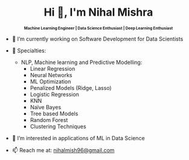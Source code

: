 <h1 align="center">Hi 👋, I'm Nihal Mishra</h1>

<h2 align="center" style="font-size: 10px;">Machine Learning Engineer | Data Science Enthusiast | Deep Learning Enthusiast</h2>


- 🔭  I’m currently working on Software Development for Data Scientists
- 🌱 Specialties: 
   - NLP, Machine learning and Predictive Modelling: 
        - Linear Regression 
        - Neural Networks  
        - ML Optimization  
        - Penalized Models (Ridge, Lasso) 
        - Logistic Regression 
        - KNN 
        - Naïve Bayes 
        - Tree based Models 
        - Random Forest 
        - Clustering Techniques 

- 👯 I’m interested in applications of ML in Data Science
- 📫 Reach me at: nihalmish96@gmail.com

